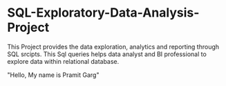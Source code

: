 # SQL-Exploratory-Data-Analysis-Project

This Project provides the data exploration, analytics and reporting through SQL srcipts. This Sql queries helps data analyst and BI professional to explore data within relational database.

"Hello, My name is Pramit Garg"
